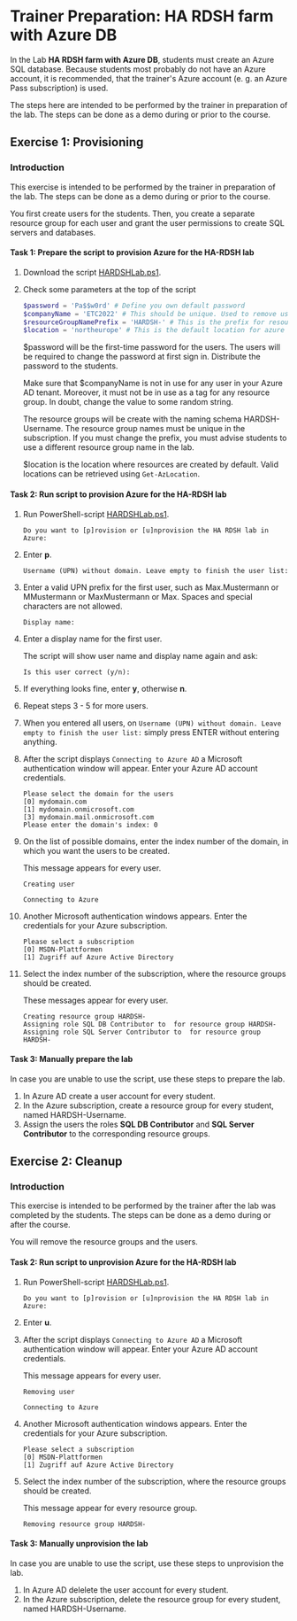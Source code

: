 # Trainer Preparation: HA RDSH farm with Azure DB

In the Lab **HA RDSH farm with Azure DB**, students must create an Azure SQL database. Because students most probably do not have an Azure account, it is recommended, that the trainer's Azure account (e. g. an Azure Pass subscription) is used.

The steps here are intended to be performed by the trainer in preparation of the lab. The steps can be done as a demo during or prior to the course.

## Exercise 1: Provisioning

### Introduction

This exercise is intended to be performed by the trainer in preparation of the lab. The steps can be done as a demo during or prior to the course.

You first create users for the students. Then, you create a separate resource group for each user and grant the user permissions to create SQL servers and databases.

#### Task 1: Prepare the script to provision Azure for the HA-RDSH lab

1. Download the script [HARDSHLab.ps1](/TrainerFiles/HARDSHLab.ps1).
1. Check some parameters at the top of the script

    ````powershell
    $password = 'Pa$$w0rd' # Define you own default password
    $companyName = 'ETC2022' # This should be unique. Used to remove users later.
    $resourceGroupNamePrefix = 'HARDSH-' # This is the prefix for resource groups
    $location = 'northeurope' # This is the default location for azure resources
    ````

    $password will be the first-time password for the users. The users will be required to change the password at first sign in. Distribute the password to the students.

    Make sure that $companyName is not in use for any user in your Azure AD tenant. Moreover, it must not be in use as a tag for any resource group. In doubt, change the value to some random string.

    The resource groups will be create with the naming schema HARDSH-Username. The resource group names must be unique in the subscription. If you must change the prefix, you must advise students to use a different resource group name in the lab.

    $location is the location where resources are created by default. Valid locations can be retrieved using ````Get-AzLocation````.


#### Task 2: Run script to provision Azure for the HA-RDSH lab

1. Run PowerShell-script [HARDSHLab.ps1](/TrainerFiles/HARDSHLab.ps1).

    ````
    Do you want to [p]rovision or [u]nprovision the HA RDSH lab in Azure:
    ````

1. Enter **p**.

    ````
    Username (UPN) without domain. Leave empty to finish the user list:
    ````

1. Enter a valid UPN prefix for the first user, such as Max.Mustermann or MMustermann or MaxMustermann or Max. Spaces and special characters are not allowed.

    ```` 
    Display name:
    ````

1. Enter a display name for the first user.

    The script will show user name and display name again and ask:

    ````
    Is this user correct (y/n):
    ````

1. If everything looks fine, enter **y**, otherwise **n**.

1. Repeat steps 3 - 5 for more users.

1. When you entered all users, on ````Username (UPN) without domain. Leave empty to finish the user list:```` simply press ENTER without entering anything.

1. After the script displays ````Connecting to Azure AD```` a Microsoft authentication window will appear. Enter your Azure AD account credentials.

    ````
    Please select the domain for the users
    [0] mydomain.com
    [1] mydomain.onmicrosoft.com
    [3] mydomain.mail.onmicrosoft.com
    Please enter the domain's index: 0
    ````

1. On the list of possible domains, enter the index number of the domain, in which you want the users to be created.

    This message appears for every user.

    ````
    Creating user
    ````

    ````
    Connecting to Azure
    ````

1. Another Microsoft authentication windows appears. Enter the credentials for your Azure subscription.

    ````
    Please select a subscription
    [0] MSDN-Plattformen
    [1] Zugriff auf Azure Active Directory
    ````

1. Select the index number of the subscription, where the resource groups should be created.

    These messages appear for every user.

    ````
    Creating resource group HARDSH-
    Assigning role SQL DB Contributor to  for resource group HARDSH-
    Assigning role SQL Server Contributor to  for resource group HARDSH-
    ````

#### Task 3: Manually prepare the lab

In case you are unable to use the script, use these steps to prepare the lab.

1. In Azure AD create a user account for every student.
1. In the Azure subscription, create a resource group for every student, named HARDSH-Username.
1. Assign the users the roles **SQL DB Contributor** and **SQL Server Contributor** to the corresponding resource groups.

## Exercise 2: Cleanup

### Introduction

This exercise is intended to be performed by the trainer after the lab was completed by the students. The steps can be done as a demo during or after the course.

You will remove the resource groups and the users.

#### Task 2: Run script to unprovision Azure for the HA-RDSH lab

1. Run PowerShell-script [HARDSHLab.ps1](/TrainerFiles/HARDSHLab.ps1).

    ````
    Do you want to [p]rovision or [u]nprovision the HA RDSH lab in Azure:
    ````

1. Enter **u**.

1. After the script displays ````Connecting to Azure AD```` a Microsoft authentication window will appear. Enter your Azure AD account credentials.

    This message appears for every user.

    ````
    Removing user
    ````

    ````
    Connecting to Azure
    ````

1. Another Microsoft authentication windows appears. Enter the credentials for your Azure subscription.

    ````
    Please select a subscription
    [0] MSDN-Plattformen
    [1] Zugriff auf Azure Active Directory
    ````

1. Select the index number of the subscription, where the resource groups should be created.

    This message appear for every resource group.

    ````
    Removing resource group HARDSH-
    ````

#### Task 3: Manually unprovision the lab

In case you are unable to use the script, use these steps to unprovision the lab.

1. In Azure AD delelete the user account for every student.
1. In the Azure subscription, delete the resource group for every student, named HARDSH-Username.

